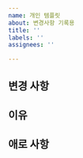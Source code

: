 ```yaml
---
name: 개인 템플릿
about: 변경사항 기록용
title: ''
labels: ''
assignees: ''

---
```


## 변경 사항

## 이유

## 애로 사항
